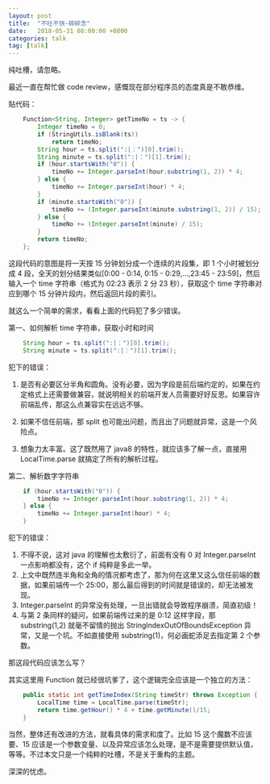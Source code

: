 ```yaml
---
layout: post
title:  "不吐不快-碎碎念"
date:   2018-05-31 08:00:00 +0800
categories: talk
tag: [talk]
---
```

纯吐槽，请忽略。

最近一直在帮忙做 code review，感慨现在部分程序员的态度真是不敢恭维。

贴代码：

```java
    Function<String, Integer> getTimeNo = ts -> {
        Integer timeNo = 0;
        if (StringUtils.isBlank(ts))
            return timeNo;
        String hour = ts.split(":|：")[0].trim();
        String minute = ts.split(":|：")[1].trim();
        if (hour.startsWith("0")) {
            timeNo += Integer.parseInt(hour.substring(1, 2)) * 4;
        } else {
            timeNo += Integer.parseInt(hour) * 4;
        }
        if (minute.startsWith("0")) {
            timeNo += (Integer.parseInt(minute.substring(1, 2)) / 15);
        } else {
            timeNo += (Integer.parseInt(minute) / 15);
        }
        return timeNo;
    };
```

这段代码的意图是将一天按 15 分钟划分成一个连续的片段集，即 1 个小时被划分成 4 段，全天的划分结果类似[0:00 - 0:14, 0:15 - 0:29,...,23:45 - 23:59]，然后输入一个 time 字符串（格式为 02:23 表示 2 分 23 秒），获取这个 time 字符串对应到哪个 15 分钟片段内，然后返回片段的索引。

就这么一个简单的需求，看看上面的代码犯了多少错误。

第一、如何解析 time 字符串，获取小时和时间

```java
    String hour = ts.split(":|：")[0].trim();
    String minute = ts.split(":|：")[1].trim();
```

犯下的错误：

1. 是否有必要区分半角和圆角。没有必要，因为字段是前后端约定的，如果在约定格式上还需要做兼容，就说明相关的前端开发人员需要好好反思。如果容许前端乱传，那这么点兼容实在远远不够。

2. 如果不信任前端，那 split 也可能出问题，而且出了问题就异常，这是一个风险点。

2. 想象力太丰富。这了既然用了 java8 的特性，就应该多了解一点，直接用 LocalTime.parse 就搞定了所有的解析过程。

第二、解析数字字符串

```java
    if (hour.startsWith("0")) {
        timeNo += Integer.parseInt(hour.substring(1, 2)) * 4;
    } else {
        timeNo += Integer.parseInt(hour) * 4;
    }
```

犯下的错误：

1. 不得不说，这对 java 的理解也太敷衍了，前面有没有 0 对 Integer.parseInt 一点影响都没有，这个 if 纯粹是多此一举。
2. 上文中既然连半角和全角的情况都考虑了，那为何在这里又这么信任前端的数据，如果前端传一个 25:00，那么最后得到的时间就是错误的，却无法被发现。  
3. Integer.parseInt 的异常没有处理，一旦出错就会导致程序崩溃，简直初级！
4. 与第 2 条同样的疑问，如果前端传过来的是 0:12 这样字段，那 substring(1,2) 就毫不留情的抛出 StringIndexOutOfBoundsException 异常，又是一个坑。不如直接使用 substring(1)，何必画蛇添足去指定第 2 个参数。


那这段代码应该怎么写？

其实这里用 Function 就已经很坑爹了，这个逻辑完全应该是一个独立的方法：

```java
    public static int getTimeIndex(String timeStr) throws Exception {
        LocalTime time = LocalTime.parse(timeStr);
        return time.getHour() * 4 + time.getMinute()/15;
    }

```

当然，整体还有改进的方法，就看具体的需求和度了。比如 15 这个魔数不应该要、15 应该是一个参数变量、以及异常应该怎么处理，是不是需要提供默认值，等等。不过本文只是一个纯粹的吐槽，不是关于重构的主题。

深深的忧虑。